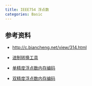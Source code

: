 ```yaml
---
title: IEEE754 浮点数
categories: Basic
---
```


## 参考资料

- <http://c.biancheng.net/view/314.html>

- [进制转换工具](https://tool.oschina.net/hexconvert/)

- [单精度浮点数内存编码](https://www.h-schmidt.net/FloatConverter/IEEE754.html)
- [双精度浮点数内存编码](http://www.binaryconvert.com/convert_double.html)
